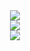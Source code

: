 <div align="center">
  <img src="http://github-profile-summary-cards.vercel.app/api/cards/profile-details?username=Arnav-Saxena&theme=transparent" />
</div>

<div align="center">
  <img src="http://github-profile-summary-cards.vercel.app/api/cards/stats?username=Arnav-Saxena&theme=transparent" />
</div>

<div align="center">
  <img src="https://komarev.com/ghpvc/?username=Arnav-Saxena&label=Profile+Views&style=for-the-badge&color=grey" />
</div>
